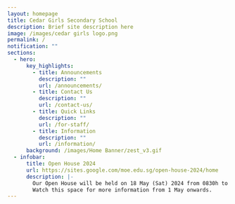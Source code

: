 ```yaml
---
layout: homepage
title: Cedar Girls Secondary School
description: Brief site description here
image: /images/cedar girls logo.png
permalink: /
notification: ""
sections:
  - hero:
      key_highlights:
        - title: Announcements
          description: ""
          url: /announcements/
        - title: Contact Us
          description: ""
          url: /contact-us/
        - title: Quick Links
          description: ""
          url: /for-staff/
        - title: Information
          description: ""
          url: /information/
      background: /images/Home Banner/zest_v3.gif
  - infobar:
      title: Open House 2024
      url: https://sites.google.com/moe.edu.sg/open-house-2024/home
      description: |-
        Our Open House will be held on 18 May (Sat) 2024 from 0830h to 1230h.
        Watch this space for more information from 1 May onwards.
---
```

